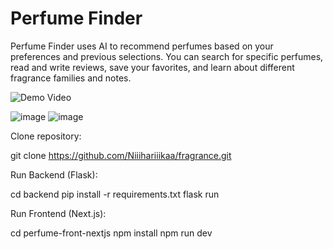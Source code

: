 
# Perfume Finder
Perfume Finder uses AI to recommend perfumes based on your preferences and previous selections. You can search for specific perfumes, read and write reviews, save your favorites, and learn about different fragrance families and notes.


![Demo Video](https://drive.google.com/file/d/1GL3nf_jQl_fyFbCbI2U9Udiq00SrjK9o/view?usp=drive_link)





![image](https://github.com/user-attachments/assets/728ae356-2ce5-41b8-809a-6325c480909a)
![image](https://github.com/user-attachments/assets/004faaa0-c5be-4d69-9955-1edec03047ed)

Clone repository:

git clone https://github.com/Niiihariiikaa/fragrance.git


Run Backend (Flask):

cd backend
pip install -r requirements.txt
flask run 


Run Frontend (Next.js):

cd perfume-front-nextjs
npm install
npm run dev


